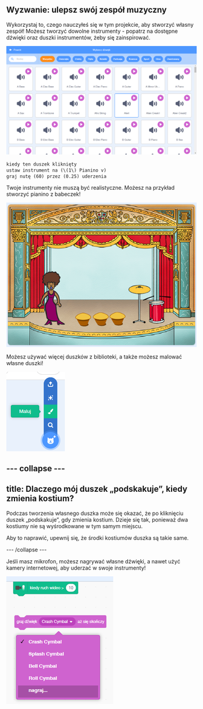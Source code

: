 ## Wyzwanie: ulepsz swój zespół muzyczny

Wykorzystaj to, czego nauczyłeś się w tym projekcie, aby stworzyć własny zespół! Możesz tworzyć dowolne instrumenty - popatrz na dostępne dźwięki oraz duszki instrumentów, żeby się zainspirować.

![zrzut ekranu](images/band-ideas-sounds.png)

```blocks3
kiedy ten duszek kliknięty
ustaw instrument na (\(1\) Pianino v)
graj nutę (60) przez (0.25) uderzenia
```

Twoje instrumenty nie muszą być realistyczne. Możesz na przykład stworzyć pianino z babeczek!

![zrzut ekranu](images/band-piano.png)

Możesz używać więcej duszków z biblioteki, a także możesz malować własne duszki!

![zrzut ekranu](images/band-draw.png)

## \--- collapse \---

## title: Dlaczego mój duszek „podskakuje”, kiedy zmienia kostium?

Podczas tworzenia własnego duszka może się okazać, że po kliknięciu duszek „podskakuje”, gdy zmienia kostium. Dzieje się tak, ponieważ dwa kostiumy nie są wyśrodkowane w tym samym miejscu.

Aby to naprawić, upewnij się, że środki kostiumów duszka są takie same.

\--- /collapse \---

Jeśli masz mikrofon, możesz nagrywać własne dźwięki, a nawet użyć kamery internetowej, aby uderzać w swoje instrumenty!

![zrzut ekranu](images/band-io.png)